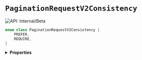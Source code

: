 # `PaginationRequestV2Consistency`


![API: Internal/Beta](https://img.shields.io/static/v1?label=API&message=Internal/Beta&color=red&style=flat-square)



```kotlin
enum class PaginationRequestV2Consistency {
    PREFER,
    REQUIRE,
}
```

<details>
<summary>
<b>Properties</b>
</summary>

<details>
<summary>
<code>PREFER</code> Consistency is preferred but not required. An inconsistent snapshot might be returned.
</summary>





</details>

<details>
<summary>
<code>REQUIRE</code> Consistency is required. A request will fail if consistency is no longer guaranteed.
</summary>

![Deprecated: Yes](https://img.shields.io/static/v1?label=Deprecated&message=Yes&color=red&style=flat-square)



</details>



</details>

